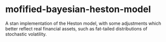 # mofified-bayesian-heston-model
A stan implementation of the Heston model, with some adjustments which better reflect real financial assets, such as fat-tailed distributions of stochastic volatility.
